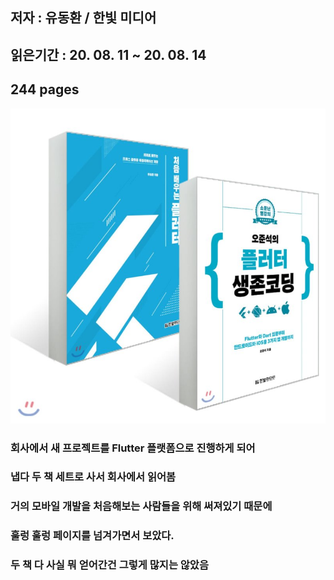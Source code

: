 ## 저자 : 유동환 / 한빛 미디어

## 읽은기간 : 20. 08. 11 ~ 20. 08. 14

## 244 pages

![Smithsonian Image](../../public/images/books-images/flutters.jpg)

### 회사에서 새 프로젝트를 Flutter 플랫폼으로 진행하게 되어

### 냅다 두 책 세트로 사서 회사에서 읽어봄

### 거의 모바일 개발을 처음해보는 사람들을 위해 써져있기 때문에

### 훌렁 훌렁 페이지를 넘겨가면서 보았다.

### 두 책 다 사실 뭐 얻어간건 그렇게 많지는 않았음
